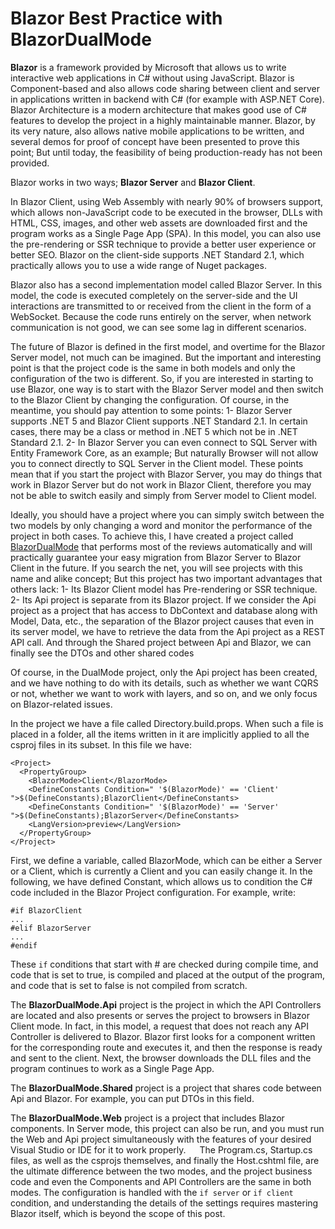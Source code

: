 ﻿# Blazor Best Practice with BlazorDualMode 

**Blazor** is a framework provided by Microsoft that allows us to write interactive web applications in C# without using JavaScript. Blazor is Component-based and also allows code sharing between client and server in applications written in backend with C# (for example with ASP.NET Core).
Blazor Architecture is a modern architecture that makes good use of C# features to develop the project in a highly maintainable manner. Blazor, by its very nature, also allows native mobile applications to be written, and several demos for proof of concept have been presented to prove this point; But until today, the feasibility of being production-ready has not been provided.

Blazor works in two ways; **Blazor Server** and **Blazor Client**.

In Blazor Client, using Web Assembly with nearly 90% of browsers support, which allows non-JavaScript code to be executed in the browser, DLLs with HTML, CSS, images, and other web assets are downloaded first and the program works as a Single Page App (SPA). In this model, you can also use the pre-rendering or SSR technique to provide a better user experience or better SEO.
Blazor on the client-side supports .NET Standard 2.1, which practically allows you to use a wide range of Nuget packages.

Blazor also has a second implementation model called Blazor Server. In this model, the code is executed completely on the server-side and the UI interactions are transmitted to or received from the client in the form of a WebSocket. Because the code runs entirely on the server, when network communication is not good, we can see some lag in different scenarios.

The future of Blazor is defined in the first model, and overtime for the Blazor Server model, not much can be imagined. But the important and interesting point is that the project code is the same in both models and only the configuration of the two is different. So, if you are interested in starting to use Blazor, one way is to start with the Blazor Server model and then switch to the Blazor Client by changing the configuration. Of course, in the meantime, you should pay attention to some points:
1- Blazor Server supports .NET 5 and Blazor Client supports .NET Standard 2.1. In certain cases, there may be a class or method in .NET 5 which not be in .NET Standard 2.1.
2- In Blazor Server you can even connect to SQL Server with Entity Framework Core, as an example; But naturally Browser will not allow you to connect directly to SQL Server in the Client model.
These points mean that if you start the project with Blazor Server, you may do things that work in Blazor Server but do not work in Blazor Client, therefore you may not be able to switch easily and simply from Server model to Client model.

Ideally, you should have a project where you can simply switch between the two models by only changing a word and monitor the performance of the project in both cases. To achieve this, I have created a project called [BlazorDualMode](https://github.com/ysmoradi/BlazorDualMode) that performs most of the reviews automatically and will practically guarantee your easy migration from Blazor Server to Blazor Client in the future.
If you search the net, you will see projects with this name and alike concept; But this project has two important advantages that others lack:
1- Its Blazor Client model has Pre-rendering or SSR technique.
2- Its Api project is separate from its Blazor project. If we consider the Api project as a project that has access to DbContext and database along with Model, Data, etc., the separation of the Blazor project causes that even in its server model, we have to retrieve the data from the Api project as a REST API call. And through the Shared project between Api and Blazor, we can finally see the DTOs and other shared codes

Of course, in the DualMode project, only the Api project has been created, and we have nothing to do with its details, such as whether we want CQRS or not, whether we want to work with layers, and so on, and we only focus on Blazor-related issues.

In the project we have a file called Directory.build.props. When such a file is placed in a folder, all the items written in it are implicitly applied to all the csproj files in its subset.
In this file we have:
 
    <Project>
      <PropertyGroup>
        <BlazorMode>Client</BlazorMode>
        <DefineConstants Condition=" '$(BlazorMode)' == 'Client' ">$(DefineConstants);BlazorClient</DefineConstants>
        <DefineConstants Condition=" '$(BlazorMode)' == 'Server' ">$(DefineConstants);BlazorServer</DefineConstants>
        <LangVersion>preview</LangVersion>
      </PropertyGroup>
    </Project>


First, we define a variable, called BlazorMode, which can be either a Server or a Client, which is currently a Client and you can easily change it.
In the following, we have defined Constant, which allows us to condition the C# code included in the Blazor Project configuration. 
For example, write:

    #if BlazorClient
    ...
    #elif BlazorServer
    ...
    #endif

These `if` conditions that start with # are checked during compile time, and code that is set to true, is compiled and placed at the output of the program, and code that is set to false is not compiled from scratch.

The **BlazorDualMode.Api** project is the project in which the API Controllers are located and also presents or serves the project to browsers in Blazor Client mode. In fact, in this model, a request that does not reach any API Controller is delivered to Blazor. Blazor first looks for a component written for the corresponding route and executes it, and then the response is ready and sent to the client. Next, the browser downloads the DLL files and the program continues to work as a Single Page App.

The **BlazorDualMode.Shared** project is a project that shares code between Api and Blazor. For example, you can put DTOs in this field.

The **BlazorDualMode.Web** project is a project that includes Blazor components. In Server mode, this project can also be run, and you must run the Web and Api project simultaneously with the features of your desired Visual Studio or IDE for it to work properly.
 
The Program.cs, Startup.cs files, as well as the csprojs themselves, and finally the Host.cshtml file, are the ultimate difference between the two modes, and the project business code and even the Components and API Controllers are the same in both modes. The configuration is handled with the `if server` or `if client` condition, and understanding the details of the settings requires mastering Blazor itself, which is beyond the scope of this post.


